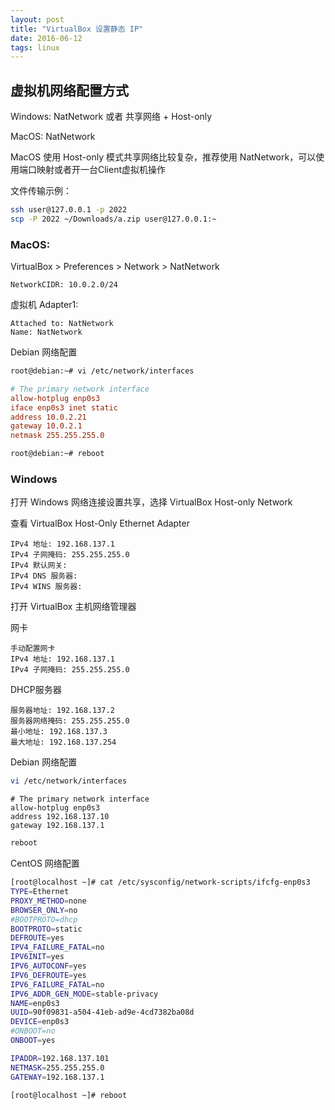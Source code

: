 ```yaml
---
layout: post
title: "VirtualBox 设置静态 IP"
date: 2016-06-12
tags: linux
---
```


## 虚拟机网络配置方式

Windows: NatNetwork 或者 共享网络 + Host-only

MacOS: NatNetwork

MacOS 使用 Host-only 模式共享网络比较复杂，推荐使用 NatNetwork，可以使用端口映射或者开一台Client虚拟机操作

文件传输示例：

```bash
ssh user@127.0.0.1 -p 2022
scp -P 2022 ~/Downloads/a.zip user@127.0.0.1:~
```

### MacOS:

VirtualBox > Preferences > Network > NatNetwork

```text
NetworkCIDR: 10.0.2.0/24
```

虚拟机 Adapter1:

```text
Attached to: NatNetwork
Name: NatNetwork
```

Debian 网络配置

```bash
root@debian:~# vi /etc/network/interfaces
```

```conf
# The primary network interface
allow-hotplug enp0s3
iface enp0s3 inet static
address 10.0.2.21
gateway 10.0.2.1
netmask 255.255.255.0
```

```bash
root@debian:~# reboot
```

### Windows

打开 Windows 网络连接设置共享，选择 VirtualBox Host-only Network

查看 VirtualBox Host-Only Ethernet Adapter

```text
IPv4 地址: 192.168.137.1
IPv4 子网掩码: 255.255.255.0
IPv4 默认网关:
IPv4 DNS 服务器:
IPv4 WINS 服务器:
```

打开 VirtualBox 主机网络管理器

网卡

```text
手动配置网卡
IPv4 地址: 192.168.137.1
IPv4 子网掩码: 255.255.255.0
```

DHCP服务器

```text
服务器地址: 192.168.137.2
服务器网络掩码: 255.255.255.0
最小地址: 192.168.137.3
最大地址: 192.168.137.254
```

Debian 网络配置

```bash
vi /etc/network/interfaces
```

```text
# The primary network interface
allow-hotplug enp0s3
address 192.168.137.10
gateway 192.168.137.1
```

```bash
reboot
```

CentOS 网络配置

```bash
[root@localhost ~]# cat /etc/sysconfig/network-scripts/ifcfg-enp0s3
TYPE=Ethernet
PROXY_METHOD=none
BROWSER_ONLY=no
#BOOTPROTO=dhcp
BOOTPROTO=static
DEFROUTE=yes
IPV4_FAILURE_FATAL=no
IPV6INIT=yes
IPV6_AUTOCONF=yes
IPV6_DEFROUTE=yes
IPV6_FAILURE_FATAL=no
IPV6_ADDR_GEN_MODE=stable-privacy
NAME=enp0s3
UUID=90f09831-a504-41eb-ad9e-4cd7382ba08d
DEVICE=enp0s3
#ONBOOT=no
ONBOOT=yes

IPADDR=192.168.137.101
NETMASK=255.255.255.0
GATEWAY=192.168.137.1

[root@localhost ~]# reboot
```
